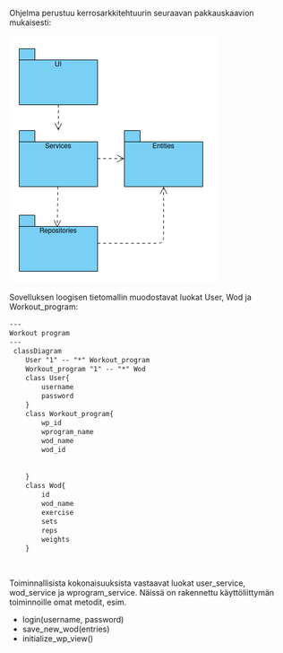 Ohjelma perustuu kerrosarkkitehtuurin seuraavan pakkauskaavion mukaisesti:

![Pakkauskaavio](./kuvat/Pakkauskaavio.png)

Sovelluksen loogisen tietomallin muodostavat luokat User, Wod ja Workout_program:

```mermaid
---
Workout program
---
 classDiagram
    User "1" -- "*" Workout_program
    Workout_program "1" -- "*" Wod
    class User{
        username
        password
    }
    class Workout_program{
        wp_id
        wprogram_name
        wod_name
        wod_id
        

    }
    class Wod{
        id
        wod_name
        exercise
        sets
        reps
        weights
    }

    
```

Toiminnallisista kokonaisuuksista vastaavat luokat user_service, wod_service ja wprogram_service. Näissä on rakennettu käyttöliittymän toiminnoille omat metodit, esim. 
- login(username, password)
- save_new_wod(entries)
- initialize_wp_view()

